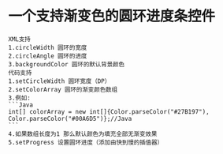 <h1 id="toc_0">一个支持渐变色的圆环进度条控件</h1>

<pre><code>XML支持
1.circleWidth 圆环的宽度
2.circleAngle 圆环的进度
3.backgroundColor 圆环的默认背景颜色
代码支持
1.setCircleWidth 圆环宽度（DP）
2.setColorArray 圆环的渐变颜色数组
3.例如:
```Java
int[] colorArray = new int[]{Color.parseColor(&quot;#27B197&quot;), Color.parseColor(&quot;#00A6D5&quot;)};//Java
```
4.如果数组长度为1 那么默认颜色为填充全部无渐变效果
5.setProgress 设置圆环进度（添加由快到慢的插值器）
</code></pre>

